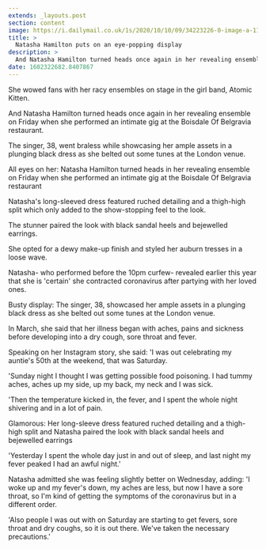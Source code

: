 ```yaml
--- 
extends: _layouts.post 
section: content 
image: https://i.dailymail.co.uk/1s/2020/10/10/09/34223226-0-image-a-11_1602318997776.jpg 
title: > 
  Natasha Hamilton puts on an eye-popping display 
description: > 
  And Natasha Hamilton turned heads once again in her revealing ensemble on Friday when she performed an intimate gig at the Boisdale Of Belgravia restaurant.The singer, 38, went braless while showcasing her ample assets in a plunging black dress as she belted out some tunes at the London venue.Busty display: The singer, 38, showcased her ample assets in a plunging black dress as she belted out some tunes at the London venue.I had tummy aches, aches up my side, up my back, my neck and I was sick.'Also people I was out with on Saturday are starting to get fevers, sore throat and dry coughs, so it is out there. 
date: 1602322682.8407867 
--- 
```

She wowed fans with her racy ensembles on stage in the girl band, Atomic Kitten.

And Natasha Hamilton turned heads once again in her revealing ensemble on Friday when she performed an intimate gig at the Boisdale Of Belgravia restaurant.

The singer, 38, went braless while showcasing her ample assets in a plunging black dress as she belted out some tunes at the London venue.

All eyes on her: Natasha Hamilton turned heads in her revealing ensemble on Friday when she performed an intimate gig at the Boisdale Of Belgravia restaurant

Natasha's long-sleeved dress featured ruched detailing and a thigh-high split which only added to the show-stopping feel to the look.

The stunner paired the look with black sandal heels and bejewelled earrings.

She opted for a dewy make-up finish and styled her auburn tresses in a loose wave.

Natasha- who performed before the 10pm curfew- revealed earlier this year that she is 'certain' she contracted coronavirus after partying with her loved ones.

Busty display: The singer, 38, showcased her ample assets in a plunging black dress as she belted out some tunes at the London venue.

In March, she said that her illness began with aches, pains and sickness before developing into a dry cough, sore throat and fever.

Speaking on her Instagram story, she said: 'I was out celebrating my auntie's 50th at the weekend, that was Saturday.

'Sunday night I thought I was getting possible food poisoning. I had tummy aches, aches up my side, up my back, my neck and I was sick.

'Then the temperature kicked in, the fever, and I spent the whole night shivering and in a lot of pain.

Glamorous: Her long-sleeve dress featured ruched detailing and a thigh-high split and Natasha paired the look with black sandal heels and bejewelled earrings

'Yesterday I spent the whole day just in and out of sleep, and last night my fever peaked I had an awful night.'

Natasha admitted she was feeling slightly better on Wednesday, adding: 'I woke up and my fever's down, my aches are less, but now I have a sore throat, so I'm kind of getting the symptoms of the coronavirus but in a different order.

'Also people I was out with on Saturday are starting to get fevers, sore throat and dry coughs, so it is out there. We've taken the necessary precautions.'